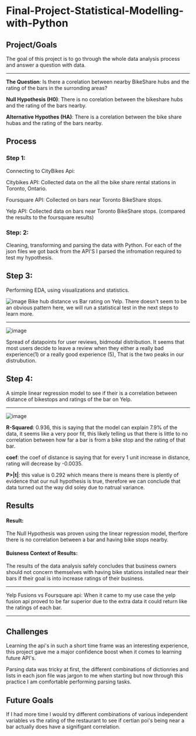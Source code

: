 # Final-Project-Statistical-Modelling-with-Python

## Project/Goals
The goal of this project is to go through the whole data analysis process and answer a question with data.

---

**The Question**: Is there a corelation between nearby BikeShare hubs and the rating of the bars in the surronding areas?

**Null Hypothesis (H0)**: There is no corelation between the bikeshare hubs and the rating of the bars nearby.

**Alternative Hypothes (HA)**: There is a corelation between the bike share hubas and the rating of the bars nearby.

## Process
### Step 1:
Connecting to CityBikes Api:

Citybikes API: Collected data on the all the bike share rental stations in Toronto, Ontario.

Foursquare API: Collected on bars near Toronto BikeShare stops.

Yelp API: Collected data on bars near Toronto BikeShare stops.
(compared the results to the foursquare results)

### Step: 2:
Cleaning, transforming and parsing the data with Python.
For each of the json files we got back from the API'S I parsed the infromation required to test my hypothesis.

## Step 3:
Performing EDA, using visualizations and statistics.


![image](https://github.com/Christopher-DSA/Statistical-Modelling-Project/assets/132075292/0c214198-6f1d-4df3-b6c2-d50f086e026e)
Bike hub distance vs Bar rating on Yelp. There doesn't seem to be an obvious pattern here, we will run a statistical test in the next steps to learn more.

---

![image](https://github.com/Christopher-DSA/Statistical-Modelling-Project/assets/132075292/c774b63d-c846-4f24-865c-ee44a38d4e96)

Spread of datapoints for user reviews, bidmodal distribution. It seems that most users decide to leave a review when they either a really bad experience(1) or a really good experience (5),
That is the two peaks in our distrubution.

## Step 4:
A simple linear regression model to see if their is a correlation between distance of bikestops and ratings of the bar on Yelp.

---
![image](https://github.com/Christopher-DSA/Statistical-Modelling-Project/assets/132075292/83d2bbdd-4555-404d-9ba8-de61ef1b5088)

**R-Squared**: 0.936, this is saying that the model can explain 7.9% of the data, it seems like a very poor fit, this likely telling us that
there is little to no correlation between how far a bar is from a bike stop and the rating of that bar.

**coef**: the coef of distance is saying that for every 1 unit increase in distance, rating will decrease by -0.0035.

**P>|t|**: this value is 0.292 which means there is means there is plently of evidence that our null hypothesis is true, therefore we can conclude that data turned out the way did soley due to natrual variance.

## Results

#### Result:
The Null Hypothesis was proven using the linear regression model, therfore there is no correlation between a bar and having bike stops nearby.

#### Buisness Context of Results:
The results of the data analysis safely concludes that business owners should not concern themselves with having bike stations installed near their bars if their goal is into increase ratings of their business.

---

Yelp Fusions vs Foursquare api:
When it came to my use case the yelp fusion api proved to be far superior due to the extra data it could return like the ratings of each bar.

---
## Challenges 
Learning the api's in such a short time frame was an interesting experience, this project gave me a major confidence boost when it comes to learning future API's.

Parsing data was tricky at first, the different combinations of dictionries and lists in each json file was jargon to me when starting but now through this practice I am comfortable
performing parsing tasks.

## Future Goals
 If I had more time I would try different combinations of various independent variables vs the rating of the restaurant to see if certian poi's being near a bar actually does have
 a signifigant correlation.
